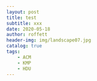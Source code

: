 ```yaml
---
layout: post
title: test
subtitle: xxx
date: 2020-05-18
author: roffett
header-img: img/landscape07.jpg
catalog: true
tags:
    - ACM
    - KMP
    - HDU
---
```



<!-- <!DOCTYPE html> -->
<html>
<head>
    <meta charset="UTF-8">
    <title>Awesome-pyecharts</title>
            <script type="text/javascript" src="https://assets.pyecharts.org/assets/echarts.min.js"></script>

</head>
<body>
    <div id="d5042016707845ceb37342668e1e61ac" class="chart-container" style="width:1600px; height:800px;"></div>
    <script>
        var chart_d5042016707845ceb37342668e1e61ac = echarts.init(
            document.getElementById('d5042016707845ceb37342668e1e61ac'), 'white', {renderer: 'canvas'});
        var option_d5042016707845ceb37342668e1e61ac = {
    "backgroundColor": "#2c343c",
    "animation": true,
    "animationThreshold": 2000,
    "animationDuration": 1000,
    "animationEasing": "cubicOut",
    "animationDelay": 0,
    "animationDurationUpdate": 300,
    "animationEasingUpdate": "cubicOut",
    "animationDelayUpdate": 0,
    "color": [
        "#c23531",
        "#2f4554",
        "#61a0a8",
        "#d48265",
        "#749f83",
        "#ca8622",
        "#bda29a",
        "#6e7074",
        "#546570",
        "#c4ccd3",
        "#f05b72",
        "#ef5b9c",
        "#f47920",
        "#905a3d",
        "#fab27b",
        "#2a5caa",
        "#444693",
        "#726930",
        "#b2d235",
        "#6d8346",
        "#ac6767",
        "#1d953f",
        "#6950a1",
        "#918597"
    ],
    "series": [
        {
            "type": "pie",
            "name": "\u8bbf\u95ee\u6765\u6e90",
            "clockwise": true,
            "data": [
                {
                    "name": "Okex",
                    "value": 13206.89
                },
                {
                    "name": "Huobi-account3",
                    "value": 24902.48
                },
                {
                    "name": "Huobi-account1",
                    "value": 25922.86
                },
                {
                    "name": "Huobi-account2",
                    "value": 26442.8
                },
                {
                    "name": "Binance",
                    "value": 35303.86
                }
            ],
            "radius": "55%",
            "center": [
                "50%",
                "50%"
            ],
            "roseType": "radius",
            "label": {
                "show": true,
                "position": "top",
                "color": "rgba(255, 255, 255, 0.3)",
                "margin": 8
            },
            "tooltip": {
                "show": true,
                "trigger": "item",
                "triggerOn": "mousemove|click",
                "axisPointer": {
                    "type": "line"
                },
                "formatter": "{a} <br/>{b}: {c} ({d}%)",
                "textStyle": {
                    "fontSize": 14
                },
                "borderWidth": 0
            },
            "rippleEffect": {
                "show": true,
                "brushType": "stroke",
                "scale": 2.5,
                "period": 4
            }
        }
    ],
    "legend": [
        {
            "data": [
                "Okex",
                "Huobi-account3",
                "Huobi-account1",
                "Huobi-account2",
                "Binance"
            ],
            "selected": {},
            "show": false,
            "padding": 5,
            "itemGap": 10,
            "itemWidth": 25,
            "itemHeight": 14
        }
    ],
    "tooltip": {
        "show": true,
        "trigger": "item",
        "triggerOn": "mousemove|click",
        "axisPointer": {
            "type": "line"
        },
        "textStyle": {
            "fontSize": 14
        },
        "borderWidth": 0
    },
    "title": [
        {
            "text": "Customized Pie",
            "left": "center",
            "top": "20",
            "padding": 5,
            "itemGap": 10,
            "textStyle": {
                "color": "#fff"
            }
        }
    ]
};
        chart_d5042016707845ceb37342668e1e61ac.setOption(option_d5042016707845ceb37342668e1e61ac);
    </script>
</body>
</html>
